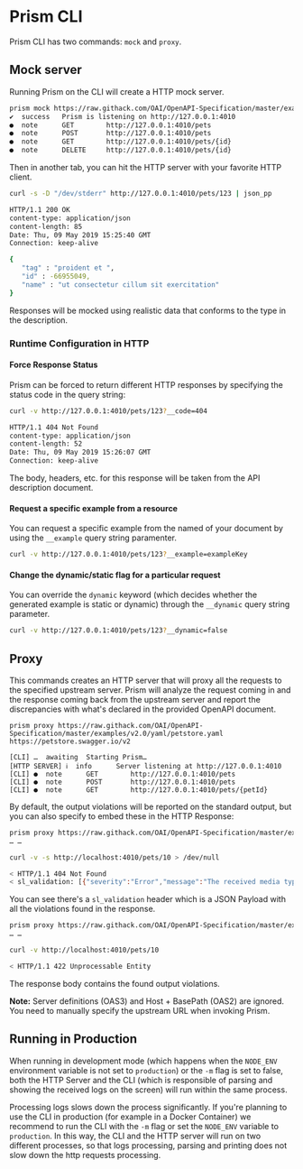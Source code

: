 # Prism CLI

Prism CLI has two commands: `mock` and `proxy`.

## Mock server

Running Prism on the CLI will create a HTTP mock server.

```bash
prism mock https://raw.githack.com/OAI/OpenAPI-Specification/master/examples/v3.0/petstore-expanded.yaml
✔  success   Prism is listening on http://127.0.0.1:4010
●  note      GET        http://127.0.0.1:4010/pets
●  note      POST       http://127.0.0.1:4010/pets
●  note      GET        http://127.0.0.1:4010/pets/{id}
●  note      DELETE     http://127.0.0.1:4010/pets/{id}
```

Then in another tab, you can hit the HTTP server with your favorite HTTP client.

```bash
curl -s -D "/dev/stderr" http://127.0.0.1:4010/pets/123 | json_pp

HTTP/1.1 200 OK
content-type: application/json
content-length: 85
Date: Thu, 09 May 2019 15:25:40 GMT
Connection: keep-alive

{
   "tag" : "proident et ",
   "id" : -66955049,
   "name" : "ut consectetur cillum sit exercitation"
}
```

Responses will be mocked using realistic data that conforms to the type in the description.

### Runtime Configuration in HTTP

#### Force Response Status

Prism can be forced to return different HTTP responses by specifying the status code in the query string:

```bash
curl -v http://127.0.0.1:4010/pets/123?__code=404

HTTP/1.1 404 Not Found
content-type: application/json
content-length: 52
Date: Thu, 09 May 2019 15:26:07 GMT
Connection: keep-alive
```

The body, headers, etc. for this response will be taken from the API description document.

#### Request a specific example from a resource

You can request a specific example from the named of your document by using the `__example` query string paramenter.

```bash
curl -v http://127.0.0.1:4010/pets/123?__example=exampleKey
```

#### Change the dynamic/static flag for a particular request

You can override the `dynamic` keyword (which decides whether the generated example is static or dynamic) through the `__dynamic` query string parameter.

```bash
curl -v http://127.0.0.1:4010/pets/123?__dynamic=false
```

## Proxy

This commands creates an HTTP server that will proxy all the requests to the specified upstream server. Prism will analyze the request coming in and the response coming back from the upstream server and report the discrepancies with what's declared in the provided OpenAPI document.

```
prism proxy https://raw.githack.com/OAI/OpenAPI-Specification/master/examples/v2.0/yaml/petstore.yaml https://petstore.swagger.io/v2

[CLI] …  awaiting  Starting Prism…
[HTTP SERVER] ℹ  info      Server listening at http://127.0.0.1:4010
[CLI] ●  note      GET        http://127.0.0.1:4010/pets
[CLI] ●  note      POST       http://127.0.0.1:4010/pets
[CLI] ●  note      GET        http://127.0.0.1:4010/pets/{petId}
```

By default, the output violations will be reported on the standard output, but you can also specify to embed these in the HTTP Response:

```bash
prism proxy https://raw.githack.com/OAI/OpenAPI-Specification/master/examples/v2.0/yaml/petstore.yaml https://petstore.swagger.io/v2 --log httpHeader
… …

curl -v -s http://localhost:4010/pets/10 > /dev/null

< HTTP/1.1 404 Not Found
< sl_validation: [{"severity":"Error","message":"The received media type does not match the one specified in the document"},{"location":["body"],"severity":"Error","code":"type","message":"should be object"}]
```

You can see there's a `sl_validation` header which is a JSON Payload with all the violations found in the response.

```bash
prism proxy https://raw.githack.com/OAI/OpenAPI-Specification/master/examples/v2.0/yaml/petstore.yaml https://petstore.swagger.io/v2 --log httpResponse
… …

curl -v http://localhost:4010/pets/10

< HTTP/1.1 422 Unprocessable Entity
```

The response body contains the found output violations.

**Note:** Server definitions (OAS3) and Host + BasePath (OAS2) are ignored. You need to manually specify the upstream URL when invoking Prism.

## Running in Production

When running in development mode (which happens when the `NODE_ENV` environment variable is not set to `production`) or the `-m` flag is set to false, both the HTTP Server and the CLI (which is responsible of parsing and showing the received logs on the screen) will run within the same process.

Processing logs slows down the process significantly. If you're planning to use the CLI in production (for example in a Docker Container) we recommend to run the CLI with the `-m` flag or set the `NODE_ENV` variable to `production`. In this way, the CLI and the HTTP server will run on two different processes, so that logs processing, parsing and printing does not slow down the http requests processing.
